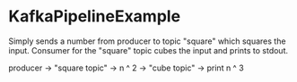 # KafkaPipelineExample
Simply sends a number from producer to topic "square" which squares the input.
Consumer for the "square" topic cubes the input and prints to stdout.

producer -> "square topic" -> n ^ 2 -> "cube topic" -> print n ^ 3

